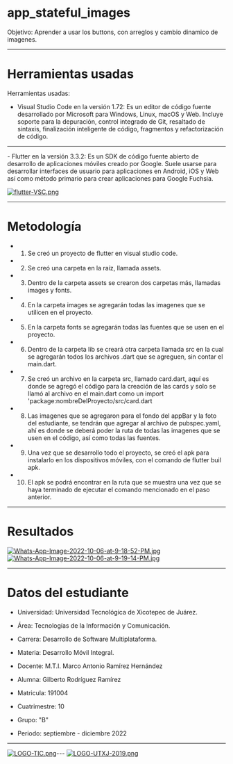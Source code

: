 # app_stateful_images

Objetivo:
Aprender a usar los buttons, con arreglos y cambio dinamico de imagenes.
<hr>

# Herramientas usadas

Herramientas usadas: 

- Visual Studio Code en la versión 1.72: Es un editor de código fuente desarrollado por Microsoft para Windows, Linux, macOS y Web. Incluye soporte para la depuración, control integrado de Git, resaltado de sintaxis, finalización inteligente de código, fragmentos y refactorización de código.
<hr>
- Flutter en la versión 3.3.2: Es un SDK de código fuente abierto de desarrollo de aplicaciones móviles creado por Google. Suele usarse para desarrollar interfaces de usuario para aplicaciones en Android, iOS y Web así como método primario para crear aplicaciones para Google Fuchsia.

[![flutter-VSC.png](https://i.postimg.cc/Jz6cCkH5/flutter-VSC.png)](https://postimg.cc/4Ychzn5Y)

<hr>

# Metodología

- 1. Se creó un proyecto de flutter en visual studio code.
- 2. Se creó una carpeta en la raíz, llamada assets.
- 3. Dentro de la carpeta assets se crearon dos carpetas más, llamadas images y fonts.
- 4. En la carpeta images se agregarán todas las imagenes que se utilicen en el proyecto.
- 5. En la carpeta fonts se agregarán todas las fuentes que se usen en el proyecto.
- 6. Dentro de la carpeta lib se creará otra carpeta llamada src en la cual se agregarán todos los archivos .dart que se agreguen, sin contar el main.dart.
- 7. Se creó un archivo en la carpeta src, llamado card.dart, aquí es donde se agregó el código para la creación de las cards y solo se llamó al archivo en         el main.dart como un import 'package:nombreDelProyecto/src/card.dart
- 8. Las imagenes que se agregaron para el fondo del appBar y la foto del estudiante, se tendrán que agregar al archivo de pubspec.yaml, ahí es donde se deberá poder la ruta de todas las imagenes que se usen en el código, así como todas las fuentes.
- 9. Una vez que se desarrollo todo el proyecto, se creó el apk para instalarlo en los dispositivos móviles, con el comando de flutter buil apk.
- 10. El apk se podrá encontrar en la ruta que se muestra una vez que se haya terminado de ejecutar el comando mencionado en el paso anterior.

<hr>

# Resultados

[![Whats-App-Image-2022-10-06-at-9-18-52-PM.jpg](https://i.postimg.cc/mDWL55CH/Whats-App-Image-2022-10-06-at-9-18-52-PM.jpg)](https://postimg.cc/8FwgFwyp)
[![Whats-App-Image-2022-10-06-at-9-19-14-PM.jpg](https://i.postimg.cc/66YKr3jR/Whats-App-Image-2022-10-06-at-9-19-14-PM.jpg)](https://postimg.cc/0rMhx8q2)

<hr>


# Datos del estudiante

- Universidad: Universidad Tecnológica de Xicotepec de Juárez.
- Área: Tecnologías de la Información y Comunicación.
- Carrera: Desarrollo de Software Multiplataforma.

- Materia: Desarrollo Móvil Integral.
- Docente: M.T.I. Marco Antonio Ramírez Hernández
- Alumna: Gilberto Rodríguez Ramírez
- Matricula: 191004
- Cuatrimestre: 10
- Grupo: "B"
- Periodo: septiembre - diciembre 2022

<hr>

[![LOGO-TIC.png](https://i.postimg.cc/Dzg124Nz/LOGO-TIC.png)](https://postimg.cc/NyKKDFBh)---
[![LOGO-UTXJ-2019.png](https://i.postimg.cc/bwKqsmKC/LOGO-UTXJ-2019.png)](https://postimg.cc/rDCBHNyx)

